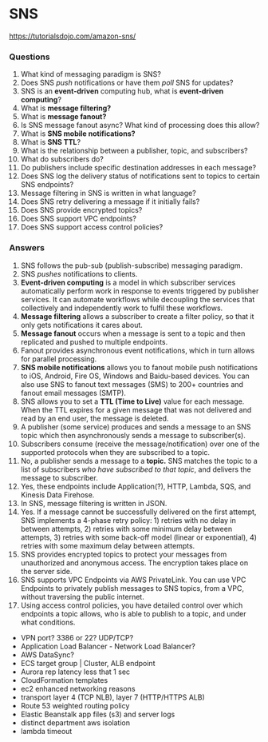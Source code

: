 # SNS

https://tutorialsdojo.com/amazon-sns/

### Questions

1. What kind of messaging paradigm is SNS?
1. Does SNS _push_ notifications or have them _poll_ SNS for updates?
1. SNS is an **event-driven** computing hub, what is **event-driven computing**?
1. What is **message filtering?**
1. What is **message fanout?**
1. Is SNS message fanout async? What kind of processing does this allow?
1. What is **SNS mobile notifications?**
1. What is **SNS TTL**?
1. What is the relationship between a publisher, topic, and subscribers?
1. What do subscribers do?
1. Do publishers include specific destination addresses in each message?
1. Does SNS log the delivery status of notifications sent to topics to certain SNS endpoints?
1. Message filtering in SNS is written in what language?
1. Does SNS retry delivering a message if it initially fails?
1. Does SNS provide encrypted topics?
1. Does SNS support VPC endpoints?
1. Does SNS support access control policies?

### Answers

1. SNS follows the pub-sub (publish-subscribe) messaging paradigm.
1. SNS _pushes_ notifications to clients.
1. **Event-driven computing** is a model in which subscriber services automatically perform work in response to events triggered by publisher services. It can automate workflows while decoupling the services that collectively and independently work to fulfil these workflows.
1. **Message filtering** allows a subscriber to create a filter policy, so that it only gets notifications it cares about.
1. **Message fanout** occurs when a message is sent to a topic and then replicated and pushed to multiple endpoints.
1. Fanout provides asynchronous event notifications, which in turn allows for parallel processing.
1. **SNS mobile notifications** allows you to fanout mobile push notifications to iOS, Android, Fire OS, Windows and Baidu-based devices. You can also use SNS to fanout text messages (SMS) to 200+ countries and fanout email messages (SMTP).
1. SNS allows you to set a **TTL (Time to Live)** value for each message. When the TTL expires for a given message that was not delivered and read by an end user, the message is deleted.
1. A publisher (some service) produces and sends a message to an SNS topic which then asynchronously sends a message to subscriber(s).
1. Subscribers consume (receive the message/notification) over one of the supported protocols when they are subscribed to a topic.
1. No, a publisher sends a message to a **topic.** SNS matches the topic to a list of subscribers _who have subscribed to that topic_, and delivers the message to subscriber.
1. Yes, these endpoints include Application(?), HTTP, Lambda, SQS, and Kinesis Data Firehose.
1. In SNS, message filtering is written in JSON.
1. Yes. If a message cannot be successfully delivered on the first attempt, SNS implements a 4-phase retry policy: 1) retries with no delay in between attempts, 2) retries with some minimum delay between attempts, 3) retries with some back-off model (linear or exponential), 4) retries with some maximum delay between attempts.
1. SNS provides encrypted topics to protect your messages from unauthorized and anonymous access. The encryption takes place on the server side.
1. SNS supports VPC Endpoints via AWS PrivateLink. You can use VPC Endpoints to privately publish messages to SNS topics, from a VPC, without traversing the public internet.
1. Using access control policies, you have detailed control over which endpoints a topic allows, who is able to publish to a topic, and under what conditions.

- VPN port? 3386 or 22? UDP/TCP?
- Application Load Balancer - Network Load Balancer?
- AWS DataSync?
- ECS target group | Cluster, ALB endpoint
- Aurora rep latency less that 1 sec
- CloudFormation templates
- ec2 enhanced networking reasons
- transport layer 4 (TCP NLB), layer 7 (HTTP/HTTPS ALB)
- Route 53 weighted routing policy
- Elastic Beanstalk app files (s3) and server logs
- distinct department aws isolation
- lambda timeout

